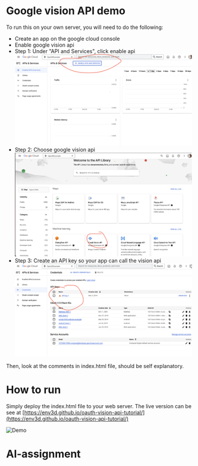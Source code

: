# Google vision API demo

To run this on your own server, you will need to do the following:

 - Create an app on the google cloud console
 - Enable google vision api 
 - Step 1: Under "API and Services", click enable api ![01-enable-vision-api.png](01-enable-vision-api.png)
 - Step 2: Choose google vision api ![02-enable-vision-api.png](02-enable-vision-api.png) 
 - Step 3: Create an API key so your app can call the vision api ![03-create-api-key.png](03-create-api-key.png) 

Then, look at the comments in index.html file, should be self explanatory.

# How to run

Simply deploy the index.html file to your web server.  The live version can be see at
[https://env3d.github.io/oauth-vision-api-tutorial/](https://env3d.github.io/oauth-vision-api-tutorial/)

![Demo](demo.gif)
# AI-assignment
